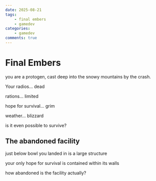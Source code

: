 ```yaml
---
date: 2025-08-21
tags:
    - final embers
    - gamedev
categories:
    - gamedev
comments: true
---
```

# Final Embers
you are a protogen, cast deep into the snowy mountains by the crash.

Your radios... dead

rations... limited

hope for survival... grim

weather... blizzard

is it even possible to survive?

## The abandoned facility
just below bowl you landed in is a large structure

your only hope for survival is contained within its walls 

how abandoned is the facility actually?